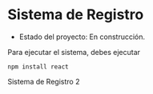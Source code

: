 <h1>Sistema de Registro</h1>


- Estado del proyecto: En construcción.

Para ejecutar el sistema, debes ejecutar

```npm install react```

Sistema de Registro 2
